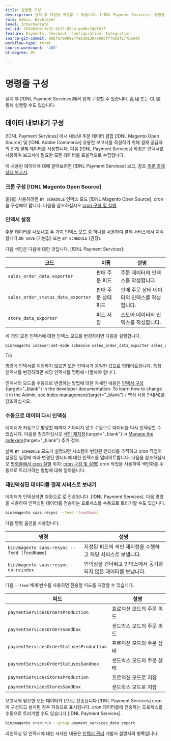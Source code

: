 ```yaml
---
title: 명령줄 구성
description: 설치 후 다음을 구성할 수 있습니다. [!DNL Payment Services] 명령줄 인터페이스(CLI) 사용.
role: Admin, Developer
level: Intermediate
exl-id: 265ab1be-fe52-41f3-85cb-addbc2ddfb17
feature: Payments, Checkout, Configuration, Integration
source-git-commit: 90bfa7099924feb308397960cff76bdf177bbe49
workflow-type: tm+mt
source-wordcount: '489'
ht-degree: 0%

---
```


# 명령줄 구성

설치 후 [!DNL Payment Services]에서 쉽게 구성할 수 있습니다. [홈 내](payments-home.md) 또는 CLI를 통해 실행할 수도 있습니다.

## 데이터 내보내기 구성

[!DNL Payment Services] 에서 내보낸 주문 데이터 결합 [!DNL Magento Open Source] 및 [!DNL Adobe Commerce] 유용한 보고서를 작성하기 위해 결제 공급자의 집계 결제 데이터를 사용합니다. 다음 [!DNL Payment Services] 확장은 인덱서를 사용하여 보고서에 필요한 모든 데이터를 효율적으로 수집합니다.

에 사용된 데이터에 대해 알아보려면 [!DNL Payment Services] 보고, 참조 [주문 결제 상태 보고서](order-payment-status.md#data-used-in-the-report).

### 크론 구성 [!DNL Magento Open Source]

을(를) 사용하려면 `BY SCHEDULE` 인덱스 모드 [!DNL Magento Open Source], cron 을 구성해야 합니다. 다음을 참조하십시오 [cron 구성 및 실행](https://devdocs.magento.com/guides/v2.4/config-guide/cli/config-cli-subcommands-cron.html).

### 인덱서 설정

주문 데이터를 내보내고 두 가지 인덱스 모드 중 하나를 사용하여 결제 서비스에서 지속합니다.`ON SAVE` (기본값) 또는 `BY SCHEDULE` (권장).

다음 색인은 다음에 대한 것입니다. [!DNL Payment Services]:

| 코드 | 이름 | 설명 |
|    ---    |  ---  |  ---  |
| `sales_order_data_exporter` | 판매 주문 피드 | 주문 데이터의 인덱스를 작성합니다. |
| `sales_order_status_data_exporter` | 판매 주문 상태 피드 | 판매 주문 상태 데이터의 인덱스를 작성합니다. |
| `store_data_exporter` | 피드 저장 | 스토어 데이터의 인덱스를 작성합니다. |

세 개의 모든 인덱서에 대한 인덱스 모드를 변경하려면 다음을 실행합니다.

```bash
bin/magento indexer:set-mode schedule sales_order_data_exporter sales_order_status_data_exporter store_data_exporter
```

>[!TIP]
>
>명령에 인덱서를 지정하지 않으면 모든 인덱서가 동일한 값으로 업데이트됩니다. 특정 인덱서를 변경하려면 해당 인덱서를 명령에 나열해야 합니다.

인덱서의 모드를 수동으로 변경하는 방법에 대한 자세한 내용은 [인덱서 구성](https://devdocs.magento.com/guides/v2.4/config-guide/cli/config-cli-subcommands-index.html#configure-indexers){target="_blank"} in the developer documentation. To learn how to change it in the Admin, see [Index management](https://docs.magento.com/user-guide/system/index-management.html#change-the-index-mode){target="_blank"} ( 핵심 사용 안내서)를 참조하십시오.

### 수동으로 데이터 다시 인덱싱

데이터가 자동으로 발생할 때까지 기다리지 않고 수동으로 데이터를 다시 인덱싱할 수 있습니다. 다음을 참조하십시오 [색인 재지정](https://devdocs.magento.com/guides/v2.4/config-guide/cli/config-cli-subcommands-index.html#reindex){target="_blank"} in [Manage the Indexers](https://devdocs.magento.com/guides/v2.4/config-guide/cli/config-cli-subcommands-index.html){target="_blank"} 추가 정보.

날짜 `BY SCHEDULE` 모드가 설정되면 시스템이 변경된 엔티티를 추적하고 cron 작업이 설정된 일정에 따라 변경된 엔티티에 대한 인덱스를 업데이트합니다. 다음을 참조하십시오 [명령줄에서 cron 실행](https://devdocs.magento.com/guides/v2.4/config-guide/cli/config-cli-subcommands-cron.html#config-cli-cron-group-run) 위치: [cron 구성 및 실행](https://devdocs.magento.com/guides/v2.4/config-guide/cli/config-cli-subcommands-cron.html)) cron 작업을 사용하여 색인화를 수동으로 트리거하는 방법에 대해 알아봅니다.

### 재인덱싱된 데이터를 결제 서비스로 보내기

데이터가 인덱싱되면 자동으로 로 전송됩니다. [!DNL Payment Services]. 다음 명령을 사용하여 인덱싱된 데이터를 전송하는 프로세스를 수동으로 트리거할 수도 있습니다.

```bash
bin/magento saas:resync --feed [feedName]
```

다음 명령 옵션을 사용합니다.

| 명령 | 설명 |
|  ---  |  ---  |
| `bin/magento saas:resync --feed [feedName]` | 지정된 피드의 색인 재지정을 수행하고 해당 서비스로 보냅니다. |
| `bin/magento saas:resync --no-reindex` | 인덱싱을 건너뛰고 인덱스에서 동기화되지 않은 데이터를 보냅니다. |

다음 `--feed` 매개 변수를 사용하면 전송할 피드를 지정할 수 있습니다.

| 피드 | 설명 |
|  ---  |  ---  |
| `paymentServicesOrdersProduction` | 프로덕션 모드의 주문 피드 |
| `paymentServicesOrdersSandbox` | 샌드박스 모드의 주문 피드 |
| `paymentServicesOrderStatusesProduction` | 프로덕션 모드의 주문 상태 |
| `paymentServicesOrderStatusesSandbox` | 샌드박스 모드의 주문 상태 |
| `paymentServicesStoresProduction` | 프로덕션 모드로 저장 |
| `paymentServicesStoresSandbox` | 샌드박스 모드로 저장 |

보고서에 필요한 모든 데이터가 (으)로 전송됩니다 [!DNL Payment Services] cron 이 구성되고 설치된 경우 자동으로 표시됩니다. cron 데이터를에 전송하는 프로세스를 수동으로 트리거할 수도 있습니다 [!DNL Payment Services].

```bash
bin/magento cron:run --group payment_services_data_export
```

리인덱싱 및 인덱서에 대한 자세한 내용은 [인덱서 관리](https://devdocs.magento.com/guides/v2.4/config-guide/cli/config-cli-subcommands-index.html) 개발자 설명서의 항목입니다.
